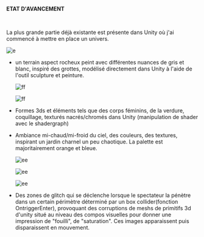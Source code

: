 **ETAT D'AVANCEMENT**

    

La plus grande partie déjà existante est présente dans Unity où j'ai commencé à mettre en place un univers.

![e](C:\Users\33659\Documents\WORK\ESA\AN2\Temporalité,%20mouvement\Ambiance_Test2_0.png)

- un terrain aspect rocheux peint avec différentes nuances de gris et blanc, inspiré des grottes, modélisé directement dans Unity à l'aide de l'outil sculpture et peinture.
  
  ![ff](C:\Users\33659\Documents\WORK\ESA\AN2\Temporalité,%20mouvement\2.PNG)
  
  ![ff](C:\Users\33659\Documents\WORK\ESA\AN2\Temporalité,%20mouvement\3.PNG)

- Formes 3ds et éléments tels que des corps féminins, de la verdure, coquillage, texturés nacrés/chromés dans Unity (manipulation de shader avec le shadergraph)

- Ambiance mi-chaud/mi-froid du ciel, des couleurs, des textures, inspirant un jardin charnel un peu chaotique. La palette est majoritairement orange et bleue.
  
  ![ee](C:\Users\33659\Downloads\PROJET_TemporaliteMouvement-2020-04-30-19-10-14.gif)
  
  ![ee](C:\Users\33659\Downloads\PROJET_TemporaliteMouvement-2020-04-30-19-08-05.gif)
  
  ![ee](C:\Users\33659\Downloads\PROJET_TemporaliteMouvement-2020-04-30-19-11-09.gif)

- Des zones de glitch qui se déclenche lorsque le spectateur la pénètre dans un certain périmètre déterminé par un box collider(fonction OntriggerEnter), provoquant des corruptions de meshs de primitifs 3d d'unity situé au niveau des compos visuelles pour donner une impression de "fouilli", de "saturation". Ces images apparaissent puis disparaissent en mouvement. 
